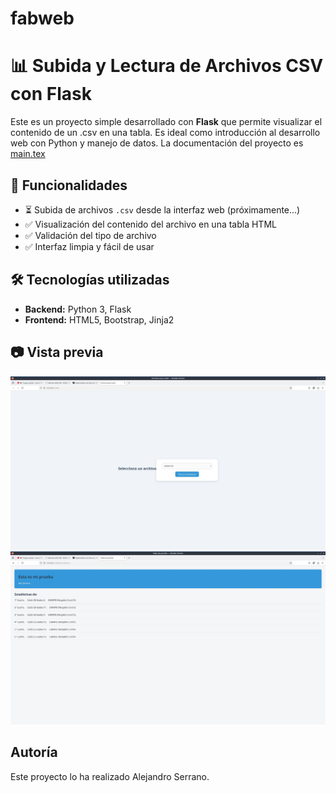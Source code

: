 # fabweb
# 📊 Subida y Lectura de Archivos CSV con Flask

Este es un proyecto simple desarrollado con **Flask** que permite visualizar el contenido de un .csv en una tabla. Es ideal como introducción al desarrollo web con Python y manejo de datos. La documentación del proyecto es [main.tex](main.tex)

## 🚀 Funcionalidades

- ⏳ Subida de archivos `.csv` desde la interfaz web (próximamente...)
- ✅ Visualización del contenido del archivo en una tabla HTML
- ✅ Validación del tipo de archivo
- ✅ Interfaz limpia y fácil de usar

## 🛠️ Tecnologías utilizadas

- **Backend:** Python 3, Flask
- **Frontend:** HTML5, Bootstrap, Jinja2

## 📷 Vista previa

![VistaPrevia](Images/fabweb3.jpg)
![VistaPrevia](Images/fabweb4.jpg)

## Autoría
Este proyecto lo ha realizado Alejandro Serrano.
